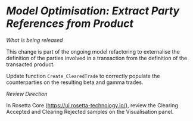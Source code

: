 # *Model Optimisation: Extract Party References from Product*

_What is being released_

This change is part of the ongoing model refactoring to externalise the definition of the parties involved in a transaction from the definition of the transacted product.

Update function `Create_ClearedTrade` to correctly populate the counterparties on the resulting beta and gamma trades.

_Review Direction_

In Rosetta Core (https://ui.rosetta-technology.io/), review the Clearing Accepted and Clearing Rejected samples on the Visualisation panel.
